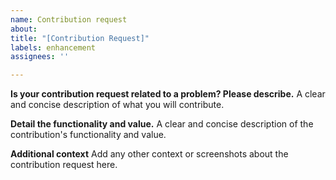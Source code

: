 ```yaml
---
name: Contribution request
about:
title: "[Contribution Request]"
labels: enhancement
assignees: ''

---
```


**Is your contribution request related to a problem? Please describe.**
A clear and concise description of what you will contribute.

**Detail the functionality and value.**
A clear and concise description of the contribution's functionality and value.

**Additional context**
Add any other context or screenshots about the contribution request here.
